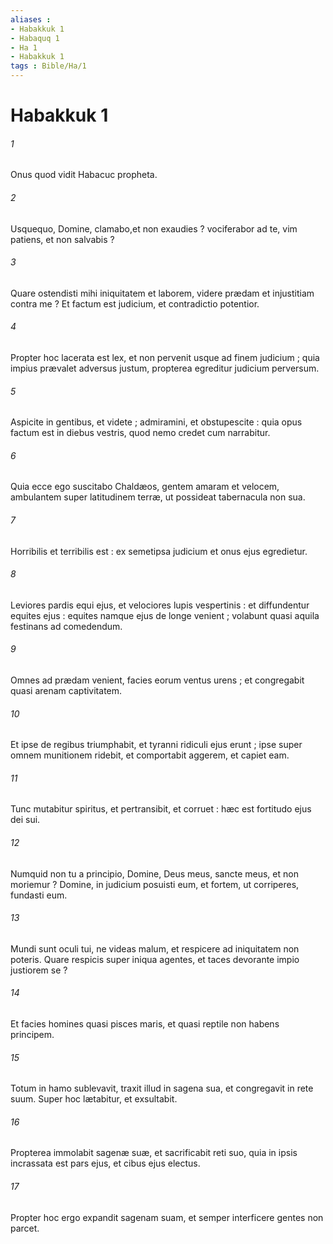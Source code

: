 ```yaml
---
aliases : 
- Habakkuk 1
- Habaquq 1
- Ha 1
- Habakkuk 1
tags : Bible/Ha/1
---
```


# Habakkuk 1

###### 1
Onus quod vidit Habacuc propheta.
###### 2
Usquequo, Domine, clamabo,et non exaudies ? vociferabor ad te, vim patiens, et non salvabis ?
###### 3
Quare ostendisti mihi iniquitatem et laborem, videre prædam et injustitiam contra me ? Et factum est judicium, et contradictio potentior.
###### 4
Propter hoc lacerata est lex, et non pervenit usque ad finem judicium ; quia impius prævalet adversus justum, propterea egreditur judicium perversum.
###### 5
Aspicite in gentibus, et videte ; admiramini, et obstupescite : quia opus factum est in diebus vestris, quod nemo credet cum narrabitur.
###### 6
Quia ecce ego suscitabo Chaldæos, gentem amaram et velocem, ambulantem super latitudinem terræ, ut possideat tabernacula non sua.
###### 7
Horribilis et terribilis est : ex semetipsa judicium et onus ejus egredietur.
###### 8
Leviores pardis equi ejus, et velociores lupis vespertinis : et diffundentur equites ejus : equites namque ejus de longe venient ; volabunt quasi aquila festinans ad comedendum.
###### 9
Omnes ad prædam venient, facies eorum ventus urens ; et congregabit quasi arenam captivitatem.
###### 10
Et ipse de regibus triumphabit, et tyranni ridiculi ejus erunt ; ipse super omnem munitionem ridebit, et comportabit aggerem, et capiet eam.
###### 11
Tunc mutabitur spiritus, et pertransibit, et corruet : hæc est fortitudo ejus dei sui.
###### 12
Numquid non tu a principio, Domine, Deus meus, sancte meus, et non moriemur ? Domine, in judicium posuisti eum, et fortem, ut corriperes, fundasti eum.
###### 13
Mundi sunt oculi tui, ne videas malum, et respicere ad iniquitatem non poteris. Quare respicis super iniqua agentes, et taces devorante impio justiorem se ?
###### 14
Et facies homines quasi pisces maris, et quasi reptile non habens principem.
###### 15
Totum in hamo sublevavit, traxit illud in sagena sua, et congregavit in rete suum. Super hoc lætabitur, et exsultabit.
###### 16
Propterea immolabit sagenæ suæ, et sacrificabit reti suo, quia in ipsis incrassata est pars ejus, et cibus ejus electus.
###### 17
Propter hoc ergo expandit sagenam suam, et semper interficere gentes non parcet.
